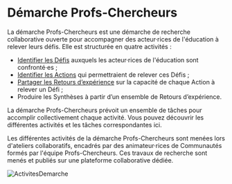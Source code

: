 # Démarche Profs-Chercheurs

La démarche Profs-Chercheurs est une démarche de recherche collaborative ouverte pour accompagner des acteur·rices de l'éducation à relever leurs défis. Elle est structurée en quatre activités :

 - [Identifier les Défis](<./description activités/1-Identifier les Défis.md>) auxquels les acteur·rices de l'éducation sont confronté·es ;
 - [Identifier les Actions](<./description activités/2-Identifier les Actions.md>) qui permettraient de relever ces Défis ;
 - [Partager les Retours d’expérience](<./description activités/3-Partager les Retours d'expérience.md>) sur la capacité de chaque Action à relever un Défi ;
 - Produire les Synthèses à partir d’un ensemble de Retours d’expérience.

La démarche Profs-Chercheurs prévoit un ensemble de tâches pour accomplir collectivement chaque activité. Vous pouvez découvrir les différentes activités et les tâches correspondantes ici.

Les différentes activités de la démarche Profs-Chercheurs sont menées lors d'ateliers collaboratifs, encadrés par des animateur·rices de Communautés formés par l'équipe Profs-Chercheurs. Ces travaux de recherche sont menés et publiés sur une plateforme collaborative dédiée.

![ActivitesDemarche](https://github.com/user-attachments/assets/efb9c8ca-ae6a-4ade-affd-e97a2dc8fec8)
